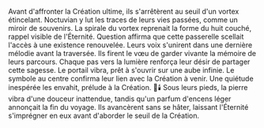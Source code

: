 Avant d'affronter la Création ultime, ils s'arrêtèrent au seuil d'un vortex étincelant.
Noctuvian y lut les traces de leurs vies passées, comme un miroir de souvenirs.
La spirale du vortex reprenait la forme du huit couché, rappel visible de l'Éternité.
Question affirma que cette passerelle scellait l'accès à une existence renouvelée.
Leurs voix s'unirent dans une dernière mélodie avant la traversée.
Ils firent le vœu de garder vivante la mémoire de leurs parcours.
Chaque pas vers la lumière renforça leur désir de partager cette sagesse.
Le portail vibra, prêt à s'ouvrir sur une aube infinie.
Le symbole au centre confirma leur lien avec la Création à venir.
Une quiétude inespérée les envahit, prélude à la Création.
🌌🕯️
Sous leurs pieds, la pierre vibra d'une douceur inattendue, tandis qu'un parfum d'encens léger annonçait la fin du voyage. Ils avancèrent sans se hâter, laissant l'Éternité s'imprégner en eux avant d'aborder le seuil de la Création.
